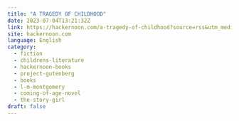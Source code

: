 ```yaml
---
title: "A TRAGEDY OF CHILDHOOD"
date: 2023-07-04T13:21:32Z
link: https://hackernoon.com/a-tragedy-of-childhood?source=rss&utm_medium=RSS&utm_source=news.12bit.vn
site: hackernoon.com
language: English
category:
  - fiction
  - childrens-literature
  - hackernoon-books
  - project-gutenberg
  - books
  - l-m-montgomery
  - coming-of-age-novel
  - the-story-girl
draft: false
---
```

